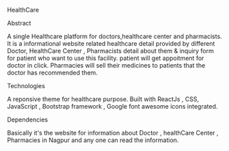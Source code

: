 HealthCare

Abstract

A single Healthcare platform for doctors,healthcare center and pharmacists.
It is a informational website related healthcare detail provided by different Doctor, HealthCare Center , Pharmacists detail about them & inquiry form for patient who want to use this facility.
patient will get appoitment for doctor in click. Pharmacies will sell their medicines to patients that the doctor has recommended them.


Technologies

A reponsive theme for healthcare purpose.
Built with ReactJs , CSS,  JavaScript , Bootstrap framework , Google font awesome icons integrated.


Dependencies

Basically it's the website for information about Doctor , healthCare Center , Pharmacies in Nagpur and any one can read the information.
